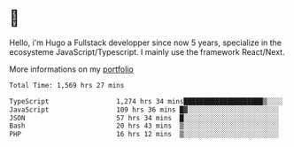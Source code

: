 # 👋 

Hello, i'm Hugo a Fullstack developper since now 5 years, specialize in the ecosysteme JavaScript/Typescript. I mainly use the framework React/Next.

More informations on my [portfolio](https://hcampos.fr)

<!--START_SECTION:waka-->

```txt
Total Time: 1,569 hrs 27 mins

TypeScript                 1,274 hrs 34 mins████████████████████▒░░░░   81.21 %
JavaScript                 109 hrs 36 mins █▓░░░░░░░░░░░░░░░░░░░░░░░   06.98 %
JSON                       57 hrs 34 mins  █░░░░░░░░░░░░░░░░░░░░░░░░   03.67 %
Bash                       20 hrs 43 mins  ▒░░░░░░░░░░░░░░░░░░░░░░░░   01.32 %
PHP                        16 hrs 12 mins  ▒░░░░░░░░░░░░░░░░░░░░░░░░   01.03 %
```

<!--END_SECTION:waka-->
